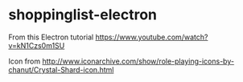 # shoppinglist-electron

From this Electron tutorial https://www.youtube.com/watch?v=kN1Czs0m1SU

Icon from http://www.iconarchive.com/show/role-playing-icons-by-chanut/Crystal-Shard-icon.html
